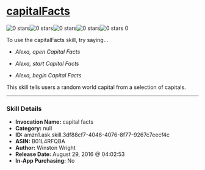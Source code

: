 # [capitalFacts](http://alexa.amazon.com/#skills/amzn1.ask.skill.3df88cf7-4046-4076-8f77-9267c7eecf4c)
![0 stars](../../images/ic_star_border_black_18dp_1x.png)![0 stars](../../images/ic_star_border_black_18dp_1x.png)![0 stars](../../images/ic_star_border_black_18dp_1x.png)![0 stars](../../images/ic_star_border_black_18dp_1x.png)![0 stars](../../images/ic_star_border_black_18dp_1x.png) 0

To use the capitalFacts skill, try saying...

* *Alexa, open Capital Facts*

* *Alexa, start Capital Facts*

* *Alexa, begin Capital Facts*

This skill tells users a random world capital from a selection of capitals.

***

### Skill Details

* **Invocation Name:** capital facts
* **Category:** null
* **ID:** amzn1.ask.skill.3df88cf7-4046-4076-8f77-9267c7eecf4c
* **ASIN:** B01L4RFQBA
* **Author:** Winston Wright
* **Release Date:** August 29, 2016 @ 04:02:53
* **In-App Purchasing:** No
